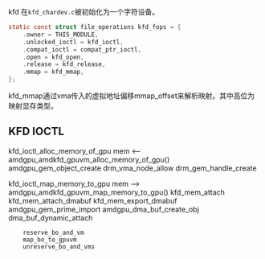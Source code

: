 kfd 在`kfd_chardev.c`被初始化为一个字符设备。

``` C
static const struct file_operations kfd_fops = {
    .owner = THIS_MODULE,
    .unlocked_ioctl = kfd_ioctl,
    .compat_ioctl = compat_ptr_ioctl,
    .open = kfd_open,
    .release = kfd_release,
    .mmap = kfd_mmap,
};
```
kfd_mmap通过vma传入的虚拟地址偏移mmap_offset来解析映射。其中高位为映射显存类型。

## KFD IOCTL

kfd_ioctl_alloc_memory_of_gpu
	mem <-- amdgpu_amdkfd_gpuvm_alloc_memory_of_gpu()
		amdgpu_gem_object_create
		drm_vma_node_allow
		drm_gem_handle_create

kfd_ioctl_map_memory_to_gpu
	mem --> amdgpu_amdkfd_gpuvm_map_memory_to_gpu()
		kfd_mem_attach
			kfd_mem_attach_dmabuf
				kfd_mem_export_dmabuf
				amdgpu_gem_prime_import
					amdgpu_dma_buf_create_obj
					dma_buf_dynamic_attach
	
		reserve_bo_and_vm
		map_bo_to_gpuvm
		unreserve_bo_and_vms